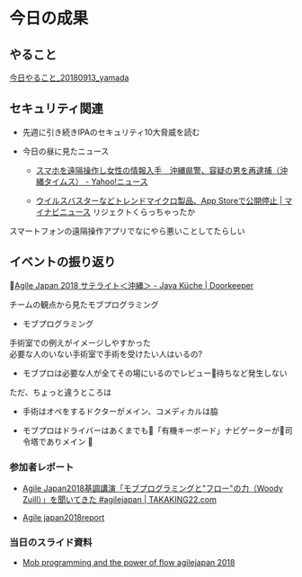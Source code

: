 # 今日の成果

## やること

[今日やること_20180913_yamada](https://github.com/JavaKueche/great-okinawa/issues/43)

## セキュリティ関連

* 先週に引き続きIPAのセキュリティ10大脅威を読む

* 今日の昼に見たニュース

  * [スマホを遠隔操作し女性の情報入手　沖縄県警、容疑の男を再逮捕（沖縄タイムス） - Yahoo!ニュース](https://headlines.yahoo.co.jp/hl?a=20180913-00314130-okinawat-oki)

  * [ウイルスバスターなどトレンドマイクロ製品、App Storeで公開停止 | マイナビニュース](https://news.mynavi.jp/article/20180913-692547/)
  リジェクトくらっちゃったか


スマートフォンの遠隔操作アプリでなにやら悪いことしてたらしい

## イベントの振り返り
[Agile Japan 2018 サテライト＜沖縄＞ - Java Küche | Doorkeeper](https://java-kuche.doorkeeper.jp/events/78284)

チームの観点から見たモブプログラミング

* モブプログラミング

手術室での例えがイメージしやすかった  
必要な人のいない手術室で手術を受けたい人はいるの?  

* モブプロは必要な人が全てその場にいるのでレビュー待ちなど発生しない

ただ、ちょっと違うところは

* 手術はオペをするドクターがメイン、コメディカルは脇

* モブプロはドライバーはあくまでも「有機キーボード」ナビゲーターが司令塔でありメイン


### 参加者レポート

* [Agile Japan2018基調講演「モブプログラミングと"フロー"の力（Woody Zuill）」を聞いてきた #agilejapan | TAKAKING22.com](https://takaking22.com/2018/agilejapan2018-mobprogramming/)

* [Agile japan2018report](https://www.slideshare.net/naototeshima/agile-japan2018report-106894322)

### 当日のスライド資料

* [Mob programming and the power of flow agilejapan 2018](https://www.slideshare.net/hiranabe/mob-programming-and-the-power-of-flow-agilejapan2018keynote)
